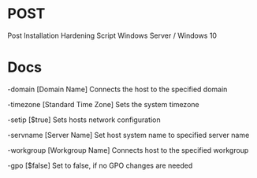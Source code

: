 # POST
Post Installation Hardening Script
Windows Server / Windows 10

# Docs
-domain [Domain Name]
    Connects the host to the specified domain
    
-timezone [Standard Time Zone]
    Sets the system timezone
    
-setip [$true]
    Sets hosts network configuration
    
-servname [Server Name]
    Set host system name to specified server name
    
-workgroup [Workgroup Name]
    Connects host to the specified workgroup
    
-gpo [$false]
    Set to false, if no GPO changes are needed
   
